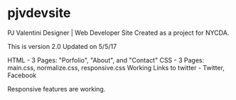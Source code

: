 # pjvdevsite
PJ Valentini Designer | Web Developer Site
Created as a project for NYCDA.

This is version 2.0 Updated on 5/5/17

HTML - 3 Pages: "Porfolio", "About", and "Contact"
CSS - 3 Pages: main.css, normalize.css, responsive.css
Working Links to twitter - Twitter, Facebook

Responsive features are working.
